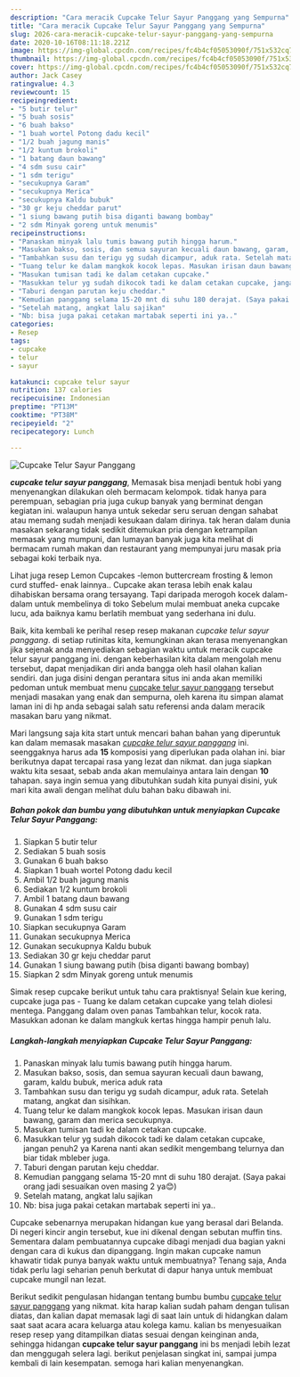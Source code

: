 ```yaml
---
description: "Cara meracik Cupcake Telur Sayur Panggang yang Sempurna"
title: "Cara meracik Cupcake Telur Sayur Panggang yang Sempurna"
slug: 2026-cara-meracik-cupcake-telur-sayur-panggang-yang-sempurna
date: 2020-10-16T08:11:18.221Z
image: https://img-global.cpcdn.com/recipes/fc4b4cf05053090f/751x532cq70/cupcake-telur-sayur-panggang-foto-resep-utama.jpg
thumbnail: https://img-global.cpcdn.com/recipes/fc4b4cf05053090f/751x532cq70/cupcake-telur-sayur-panggang-foto-resep-utama.jpg
cover: https://img-global.cpcdn.com/recipes/fc4b4cf05053090f/751x532cq70/cupcake-telur-sayur-panggang-foto-resep-utama.jpg
author: Jack Casey
ratingvalue: 4.3
reviewcount: 15
recipeingredient:
- "5 butir telur"
- "5 buah sosis"
- "6 buah bakso"
- "1 buah wortel Potong dadu kecil"
- "1/2 buah jagung manis"
- "1/2 kuntum brokoli"
- "1 batang daun bawang"
- "4 sdm susu cair"
- "1 sdm terigu"
- "secukupnya Garam"
- "secukupnya Merica"
- "secukupnya Kaldu bubuk"
- "30 gr keju cheddar parut"
- "1 siung bawang putih bisa diganti bawang bombay"
- "2 sdm Minyak goreng untuk menumis"
recipeinstructions:
- "Panaskan minyak lalu tumis bawang putih hingga harum."
- "Masukan bakso, sosis, dan semua sayuran kecuali daun bawang, garam, kaldu bubuk, merica aduk rata"
- "Tambahkan susu dan terigu yg sudah dicampur, aduk rata. Setelah matang, angkat dan sisihkan."
- "Tuang telur ke dalam mangkok kocok lepas. Masukan irisan daun bawang, garam dan merica secukupnya."
- "Masukan tumisan tadi ke dalam cetakan cupcake."
- "Masukkan telur yg sudah dikocok tadi ke dalam cetakan cupcake, jangan penuh2 ya Karena nanti akan sedikit mengembang telurnya dan biar tidak mbleber juga."
- "Taburi dengan parutan keju cheddar."
- "Kemudian panggang selama 15-20 mnt di suhu 180 derajat. (Saya pakai orang jadi sesuaikan oven masing 2 ya😊)"
- "Setelah matang, angkat lalu sajikan"
- "Nb: bisa juga pakai cetakan martabak seperti ini ya.."
categories:
- Resep
tags:
- cupcake
- telur
- sayur

katakunci: cupcake telur sayur 
nutrition: 137 calories
recipecuisine: Indonesian
preptime: "PT13M"
cooktime: "PT38M"
recipeyield: "2"
recipecategory: Lunch

---
```



![Cupcake Telur Sayur Panggang](https://img-global.cpcdn.com/recipes/fc4b4cf05053090f/751x532cq70/cupcake-telur-sayur-panggang-foto-resep-utama.jpg)

<b><i>cupcake telur sayur panggang</i></b>, Memasak bisa menjadi bentuk hobi yang menyenangkan dilakukan oleh bermacam kelompok. tidak hanya para perempuan, sebagian pria juga cukup banyak yang berminat dengan kegiatan ini. walaupun hanya untuk sekedar seru seruan dengan sahabat atau memang sudah menjadi kesukaan dalam dirinya. tak heran dalam dunia masakan sekarang tidak sedikit ditemukan pria dengan ketrampilan memasak yang mumpuni, dan lumayan banyak juga kita melihat di bermacam rumah makan dan restaurant yang mempunyai juru masak pria sebagai koki terbaik nya.

Lihat juga resep Lemon Cupcakes -lemon buttercream frosting &amp; lemon curd stuffed- enak lainnya.. Cupcake akan terasa lebih enak kalau dihabiskan bersama orang tersayang. Tapi daripada merogoh kocek dalam-dalam untuk membelinya di toko Sebelum mulai membuat aneka cupcake lucu, ada baiknya kamu berlatih membuat yang sederhana ini dulu.

Baik, kita kembali ke perihal resep resep makanan <i>cupcake telur sayur panggang</i>. di setiap rutinitas kita, kemungkinan akan terasa menyenangkan jika sejenak anda menyediakan sebagian waktu untuk meracik cupcake telur sayur panggang ini. dengan keberhasilan kita dalam mengolah menu tersebut, dapat menjadikan diri anda bangga oleh hasil olahan kalian sendiri. dan juga disini dengan perantara situs ini anda akan memiliki pedoman untuk membuat menu <u>cupcake telur sayur panggang</u> tersebut menjadi masakan yang enak dan sempurna, oleh karena itu simpan alamat laman ini di hp anda sebagai salah satu referensi anda dalam meracik masakan baru yang nikmat.


Mari langsung saja kita start untuk mencari bahan bahan yang diperuntuk kan dalam memasak masakan <u><i>cupcake telur sayur panggang</i></u> ini. seenggaknya harus ada <b>15</b> komposisi yang diperlukan pada olahan ini. biar berikutnya dapat tercapai rasa yang lezat dan nikmat. dan juga siapkan waktu kita sesaat, sebab anda akan memulainya antara lain dengan <b>10</b> tahapan. saya ingin semua yang dibutuhkan sudah kita punyai disini, yuk mari kita awali dengan melihat dulu bahan baku dibawah ini.

<!--inarticleads1-->

##### Bahan pokok dan bumbu yang dibutuhkan untuk menyiapkan Cupcake Telur Sayur Panggang:

1. Siapkan 5 butir telur
1. Sediakan 5 buah sosis
1. Gunakan 6 buah bakso
1. Siapkan 1 buah wortel Potong dadu kecil
1. Ambil 1/2 buah jagung manis
1. Sediakan 1/2 kuntum brokoli
1. Ambil 1 batang daun bawang
1. Gunakan 4 sdm susu cair
1. Gunakan 1 sdm terigu
1. Siapkan secukupnya Garam
1. Gunakan secukupnya Merica
1. Gunakan secukupnya Kaldu bubuk
1. Sediakan 30 gr keju cheddar parut
1. Gunakan 1 siung bawang putih (bisa diganti bawang bombay)
1. Siapkan 2 sdm Minyak goreng untuk menumis


Simak resep cupcake berikut untuk tahu cara praktisnya! Selain kue kering, cupcake juga pas - Tuang ke dalam cetakan cupcake yang telah diolesi mentega. Panggang dalam oven panas Tambahkan telur, kocok rata. Masukkan adonan ke dalam mangkuk kertas hingga hampir penuh lalu. 

<!--inarticleads2-->

##### Langkah-langkah menyiapkan Cupcake Telur Sayur Panggang:

1. Panaskan minyak lalu tumis bawang putih hingga harum.
1. Masukan bakso, sosis, dan semua sayuran kecuali daun bawang, garam, kaldu bubuk, merica aduk rata
1. Tambahkan susu dan terigu yg sudah dicampur, aduk rata. Setelah matang, angkat dan sisihkan.
1. Tuang telur ke dalam mangkok kocok lepas. Masukan irisan daun bawang, garam dan merica secukupnya.
1. Masukan tumisan tadi ke dalam cetakan cupcake.
1. Masukkan telur yg sudah dikocok tadi ke dalam cetakan cupcake, jangan penuh2 ya Karena nanti akan sedikit mengembang telurnya dan biar tidak mbleber juga.
1. Taburi dengan parutan keju cheddar.
1. Kemudian panggang selama 15-20 mnt di suhu 180 derajat. (Saya pakai orang jadi sesuaikan oven masing 2 ya😊)
1. Setelah matang, angkat lalu sajikan
1. Nb: bisa juga pakai cetakan martabak seperti ini ya..


Cupcake sebenarnya merupakan hidangan kue yang berasal dari Belanda. Di negeri kincir angin tersebut, kue ini dikenal dengan sebutan muffin tins. Sementara dalam pembuatannya cupcake dibagi menjadi dua bagian yakni dengan cara di kukus dan dipanggang. Ingin makan cupcake namun khawatir tidak punya banyak waktu untuk membuatnya? Tenang saja, Anda tidak perlu lagi seharian penuh berkutat di dapur hanya untuk membuat cupcake mungil nan lezat. 

Berikut sedikit pengulasan hidangan tentang bumbu bumbu <u>cupcake telur sayur panggang</u> yang nikmat. kita harap kalian sudah paham dengan tulisan diatas, dan kalian dapat memasak lagi di saat lain untuk di hidangkan dalam saat saat acara acara keluarga atau kolega kamu. kalian bs menyesuaikan resep resep yang ditampilkan diatas sesuai dengan keinginan anda, sehingga hidangan <b>cupcake telur sayur panggang</b> ini bs menjadi lebih lezat dan menggugah selera lagi. berikut penjelasan singkat ini, sampai jumpa kembali di lain kesempatan. semoga hari kalian menyenangkan.
